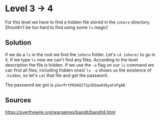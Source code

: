 # Level 3 → 4
For this level we have to find a hidden file stored in the `inhere` directory. Shouldn't be too hard to find using some `ls` magic!

## Solution
If we do a `ls` in the root we find the `inhere` folder. Let's `cd inhere/` to go in it. If we type `ls` now we can't find any files. According to the level description the file is hidden. If we use the `-a` flag on our `ls` command we can find all files, including hidden ones! `ls -a` shows us the existence of `.hidden`, so let's `cat` that file and get the password.

The password we got is `pIwrPrtPN36QITSp3EQaw936yaFoFgAB`.

## Sources
https://overthewire.org/wargames/bandit/bandit4.html
